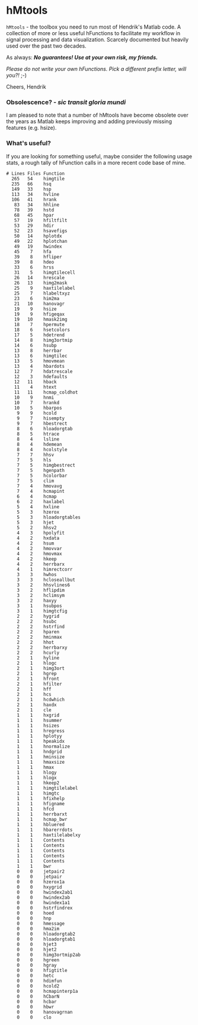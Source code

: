 # hMtools

`hMtools` - the toolbox you need to run most of Hendrik's Matlab code. A collection of more or less useful hFunctions to facilitate my workflow in signal processing and data visualization. Scarcely documented but heavily used over the past two decades.

As always: ***No guarantees! Use at your own risk, my friends.***

*Please do not write your own hFunctions. Pick a different prefix letter, will you?!* ;-)

Cheers, Hendrik

### Obsolescence? - *sic transit gloria mundi*
I am pleased to note that a number of hMtools have become obsolete over the years as Matlab keeps improving and adding previously missing features (e.g. hsize).

### What's useful?
If you are looking for something useful, maybe consider the following usage stats, a rough tally of hFunction calls in a more recent code base of mine.

```
# Lines Files Function
  265   54    himgtile
  235   66    hsq
  149   33    hsp
  113   34    hvline
  106   41    hrank
   83   34    hhline
   78   39    hstd
   68   45    hpar
   57   19    hfiltfilt
   53   29    hdir
   52   23    hsavefigs
   50   14    hplotdx
   49   22    hplotchan
   49   19    hwindex
   45    7    hfa
   39    8    hfliper
   39    8    hdeo
   33    6    hrss
   31    5    himgtilecell
   26   14    hrescale
   26   13    himg2mask
   25    9    haxtilelabel
   25    7    hlabeltxyz
   23    6    him2ma
   21   10    hanovagr
   19    9    hsize
   19    9    hfigeqax
   19   10    hmask2img
   18    7    hpermute
   18    6    hsetcolors
   17    5    hdetrend
   14    8    himg3ortmip
   14    6    hsubp
   13    8    herrbar
   13    6    himgtilec
   13    5    hmovmean
   13    4    hbardots
   12    7    hdatrescale
   12    3    hdefaults
   12   11    hback
   11    4    htext
   11   11    hcmap_coldhot
   10    9    hnmi
   10    7    hrankd
   10    5    hbarpos
    9    9    hcold
    9    7    hisempty
    9    7    hbestrect
    8    6    hloadorgtab
    8    5    htrace
    8    4    lsline
    8    4    hdemean
    8    4    hcolstyle
    7    7    hhsv
    7    5    hls
    7    5    himgbestrect
    7    5    hgenpath
    7    5    hcolorbar
    7    5    clim
    7    4    hmovavg
    7    4    hcmapint
    6    4    hcmap
    6    2    haxlabel
    5    4    hxline
    5    3    hzerox
    5    3    hloadorgtables
    5    3    hjet
    5    2    hhsv2
    4    3    hpolyfit
    4    2    hxdata
    4    2    hsum
    4    2    hmovvar
    4    2    hmovmax
    4    2    hkeep
    4    2    herrbarx
    4    1    himrectcorr
    3    3    hwhos
    3    3    hcloseallbut
    3    2    hhsvlines6
    3    2    hflipdim
    3    2    hclimsym
    3    2    haxyy
    3    1    hsubpos
    3    1    himgtcfig
    2    2    hygrid
    2    2    hsubc
    2    2    hstrfind
    2    2    hparen
    2    2    hminmax
    2    2    hhot
    2    2    herrbarxy
    2    2    hcurly
    2    1    hyline
    2    1    hlogc
    2    1    himg3ort
    2    1    hgrep
    2    1    hfront
    2    1    hfilter
    2    1    hff
    2    1    hcs
    2    1    hcdwhich
    2    1    haxdx
    2    1    cle
    1    1    hxgrid
    1    1    hsummer
    1    1    hsizes
    1    1    hregress
    1    1    hplotyy
    1    1    hpeakidx
    1    1    hnormalize
    1    1    hndgrid
    1    1    hminsize
    1    1    hmaxsize
    1    1    hmax
    1    1    hlogy
    1    1    hlogx
    1    1    hkeep2
    1    1    himgtilelabel
    1    1    himgtc
    1    1    hfixhelp
    1    1    hfigname
    1    1    hfcd
    1    1    herrbarxt
    1    1    hcmap_bwr
    1    1    hbluered
    1    1    hbarerrdots
    1    1    haxtilelabelxy
    1    1    Contents
    1    1    Contents
    1    1    Contents
    1    1    Contents
    1    1    Contents
    1    1    bwr
    0    0    jetpair2
    0    0    jetpair
    0    0    hzerox1a
    0    0    hxygrid
    0    0    hwindex2ab1
    0    0    hwindex2ab
    0    0    hwindex1a1
    0    0    hstrfindrex
    0    0    hoed
    0    0    hnp
    0    0    hmessage
    0    0    hma2im
    0    0    hloadorgtab2
    0    0    hloadorgtab1
    0    0    hjet3
    0    0    hjet2
    0    0    himg3ortmip2ab
    0    0    hgreen
    0    0    hgray
    0    0    hfigtitle
    0    0    hetc
    0    0    hdimfun
    0    0    hcold2
    0    0    hcmapinterp1a
    0    0    hCbarN
    0    0    hcbar
    0    0    hbwr
    0    0    hanovagrnan
    0    0    clo
```
